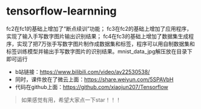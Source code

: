 # tensorflow-learnning
fc2在fc1的基础上增加了“断点续训”功能；
fc3在fc2的基础上增加了应用程序，实现了输入手写数字图片输出识别结果；
fc4在fc3的基础上增加了数据集生成程序，实现了把7万张手写数字图片制作成数据集和标签，程序可以用自制数据集和标签训练模型并输出手写数字图片的识别结果。mnist_data_jpg解压放在目录下即可运行

* b站链接：https://www.bilibili.com/video/av22530538/
* 同时，课件放在了微云上面：https://share.weiyun.com/5SPAVbH
* 代码在github上面：https://github.com/xiaojun207/Tensorflow
>如果感觉有用，希望大家点一下star！！！
